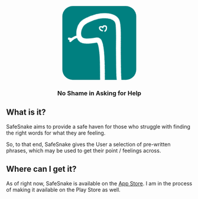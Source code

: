 <div align="center">
    <img height="200px" style="border-radius: 14%;" src="https://github.com/danfq/safesnake/blob/main/logo.png?raw=true">
</div>

<div align="center">
    <h3>No Shame in Asking for Help</h3>
</div>

## What is it?

SafeSnake aims to provide a safe haven for those who struggle with finding the right words for what they are feeling.

So, to that end, SafeSnake gives the User a selection of pre-written phrases, which may be used to get their point / feelings across.

## Where can I get it?

As of right now, SafeSnake is available on the [App Store]("https://apps.apple.com/pt/app/safesnake/id6477356156").
I am in the process of making it available on the Play Store as well.